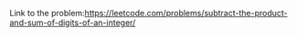 Link to the problem:https://leetcode.com/problems/subtract-the-product-and-sum-of-digits-of-an-integer/